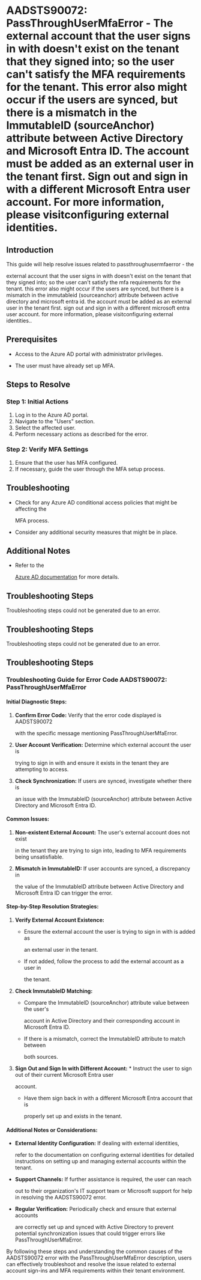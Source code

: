 
# AADSTS90072: PassThroughUserMfaError - The external account that the user signs in with doesn't exist on the tenant that they signed into; so the user can't satisfy the MFA requirements for the tenant. This error also might occur if the users are synced, but there is a mismatch in the ImmutableID (sourceAnchor) attribute between Active Directory and Microsoft Entra ID. The account must be added as an external user in the tenant first. Sign out and sign in with a different Microsoft Entra user account. For more information, please visitconfiguring external identities.


## Introduction

This guide will help resolve issues related to passthroughusermfaerror - the

external account that the user signs in with doesn't exist on the tenant that
they signed into; so the user can't satisfy the mfa requirements for the tenant.
this error also might occur if the users are synced, but there is a mismatch in
the immutableid (sourceanchor) attribute between active directory and microsoft
entra id. the account must be added as an external user in the tenant first.
sign out and sign in with a different microsoft entra user account. for more
information, please visitconfiguring external identities..


## Prerequisites


* Access to the Azure AD portal with administrator privileges.

* The user must have already set up MFA.


## Steps to Resolve


### Step 1: Initial Actions

1. Log in to the Azure AD portal.
2. Navigate to the "Users" section.
3. Select the affected user.
4. Perform necessary actions as described for the error.


### Step 2: Verify MFA Settings

1. Ensure that the user has MFA configured.
2. If necessary, guide the user through the MFA setup process.


## Troubleshooting


* Check for any Azure AD conditional access policies that might be affecting the

  MFA process.

* Consider any additional security measures that might be in place.


## Additional Notes


* Refer to the

  [Azure AD 
documentation](https://learn.microsoft.com/en-us/azure/active-directory/)
  for more details.


## Troubleshooting Steps

Troubleshooting steps could not be generated due to an error.


## Troubleshooting Steps

Troubleshooting steps could not be generated due to an error.


## Troubleshooting Steps


### Troubleshooting Guide for Error Code AADSTS90072: PassThroughUserMfaError


#### Initial Diagnostic Steps:

1. **Confirm Error Code:** Verify that the error code displayed is AADSTS90072

   with the specific message mentioning PassThroughUserMfaError.
2. **User Account Verification:** Determine which external account the user is

   trying to sign in with and ensure it exists in the tenant they are attempting
   to access.
3. **Check Synchronization:** If users are synced, investigate whether there is

   an issue with the ImmutableID (sourceAnchor) attribute between Active
   Directory and Microsoft Entra ID.


#### Common Issues:

1. **Non-existent External Account:** The user's external account does not exist

   in the tenant they are trying to sign into, leading to MFA requirements being
   unsatisfiable.
2. **Mismatch in ImmutableID:** If user accounts are synced, a discrepancy in

   the value of the ImmutableID attribute between Active Directory and Microsoft
   Entra ID can trigger the error.


#### Step-by-Step Resolution Strategies:

1. **Verify External Account Existence:** 

   * Ensure the external account the user is trying to sign in with is added as

     an external user in the tenant.
   * If not added, follow the process to add the external account as a user in

     the tenant.

2. **Check ImmutableID Matching:** 

   * Compare the ImmutableID (sourceAnchor) attribute value between the user's

     account in Active Directory and their corresponding account in Microsoft
     Entra ID.
   * If there is a mismatch, correct the ImmutableID attribute to match between

     both sources.

3. **Sign Out and Sign In with Different Account:**    * Instruct the user to 
sign out of their current Microsoft Entra user

     account.
   * Have them sign back in with a different Microsoft Entra account that is

     properly set up and exists in the tenant.


#### Additional Notes or Considerations:


* **External Identity Configuration:** If dealing with external identities,

  refer to the documentation on configuring external identities for detailed
  instructions on setting up and managing external accounts within the tenant.

* **Support Channels:** If further assistance is required, the user can reach

  out to their organization's IT support team or Microsoft support for help in
  resolving the AADSTS90072 error.

* **Regular Verification:** Periodically check and ensure that external accounts

  are correctly set up and synced with Active Directory to prevent potential
  synchronization issues that could trigger errors like PassThroughUserMfaError.

By following these steps and understanding the common causes of the AADSTS90072
error with the PassThroughUserMfaError description, users can effectively
troubleshoot and resolve the issue related to external account sign-ins and MFA
requirements within their tenant environment.